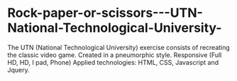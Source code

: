 # Rock-paper-or-scissors---UTN-National-Technological-University-
The UTN (National Technological University) exercise consists of recreating the classic video game. Created in a pneumorphic style. Responsive (Full HD, HD, I pad, Phone) Applied technologies: HTML, CSS, Javascript and Jquery.
